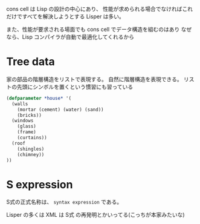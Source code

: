 cons cell は Lisp の設計の中心にあり、
性能が求められる場合でなければこれだけですべてを解決しようとする Lisper は多い。

また、性能が要求される場面でも cons cell でデータ構造を組むのはあり
なぜなら、Lisp コンパイラが自動で最適化してくれるから


# Tree data

家の部品の階層構造をリストで表現する。
自然に階層構造を表現できる。
リストの先頭にシンボルを置くという慣習にも習っている

```lisp
(defparameter *house* '(
  (walls
    (mortar (cement) (water) (sand))
    (bricks))
  (windows
    (glass)
    (frame)
    (curtains))
  (roof
    (shingles)
    (chimney))
))
```

# S expression

S式の正式名称は、 `syntax expression` である。

Lisper の多くは XML は S式 の再発明とかいってる(こっちが本家みたいな)

